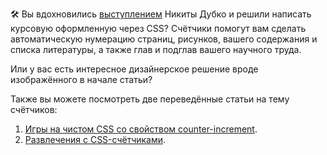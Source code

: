 🛠 Вы вдохновились [выступлением](https://youtu.be/xVPCZFBpjsI) Никиты Дубко и решили написать курсовую оформленную через CSS? Счётчики помогут вам сделать автоматическую нумерацию страниц, рисунков, вашего содержания и списка литературы, а также глав и подглав вашего научного труда.

Или у вас есть интересное дизайнерское решение вроде изображённого в начале статьи?

Также вы можете посмотреть две переведённые статьи на тему счётчиков:
1. [Игры на чистом CSS со свойством counter-increment](https://css-live.ru/articles/igry-na-chistom-css-so-svojstvom-counter-increment.html).
2. [Развлечения с CSS-счётчиками](https://css-live.ru/articles/razvlecheniya-s-css-schyotchikami.html).
